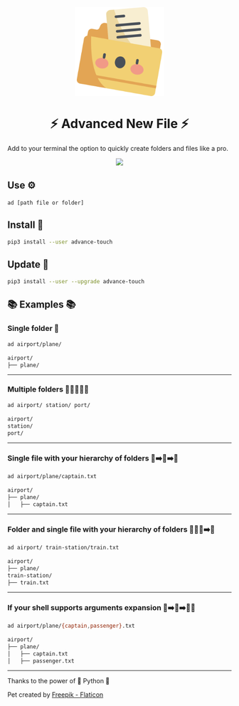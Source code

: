 <p align="center">
    <img src="pet.png" width="200">
    <h1 align="center">⚡ Advanced New File ⚡</h1>
</p>

Add to your terminal the option to quickly create folders and files like a pro.

<p align="center">
    <img src="https://raw.githubusercontent.com/tanrax/terminal-AdvancedNewFile/master/demo.svg">
</p>

## Use ⚙️

```bash
ad [path file or folder]
```

## Install 🔌

``` bash
pip3 install --user advance-touch
```

## Update 💾

``` bash
pip3 install --user --upgrade advance-touch
```

## 📚 Examples 📚

### Single folder 📁

```bash
ad airport/plane/
```

```
airport/
├── plane/
```
---

### Multiple folders 📁➕📁➕📁

```bash
ad airport/ station/ port/
```

```
airport/
station/
port/
```
---

### Single file with your hierarchy of folders 📁➡️📁➡️📝

```bash
ad airport/plane/captain.txt
```

```
airport/
├── plane/
│   ├── captain.txt
```

---

### Folder and single file with your hierarchy of folders 📁➕📁➡️📝

```bash
ad airport/ train-station/train.txt
```

```
airport/
├── plane/
train-station/
├── train.txt
```
---

### If your shell supports arguments expansion 📁➡️📁➡️📝🤖

```bash
ad airport/plane/{captain,passenger}.txt
```

```
airport/
├── plane/
│   ├── captain.txt
│   ├── passenger.txt
```
---

Thanks to the power of 🐍 Python 🐍

Pet created by [Freepik - Flaticon](https://www.flaticon.com/free-icons/folder)
